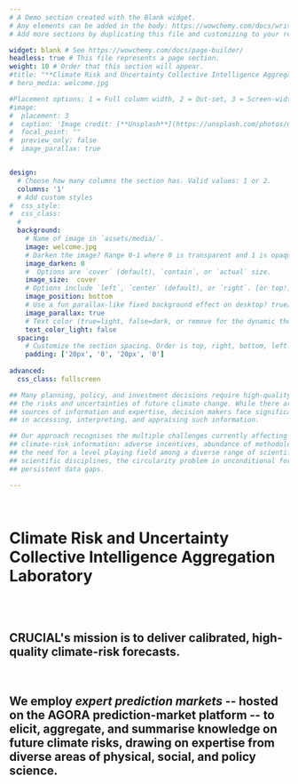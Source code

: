 ```yaml
---
# A Demo section created with the Blank widget.
# Any elements can be added in the body: https://wowchemy.com/docs/writing-markdown-latex/
# Add more sections by duplicating this file and customizing to your requirements.

widget: blank # See https://wowchemy.com/docs/page-builder/
headless: true # This file represents a page section.
weight: 10 # Order that this section will appear.
#title: "**Climate Risk and Uncertainty Collective Intelligence Aggregation Laboratory**"
# hero_media: welcome.jpg

#Placement options: 1 = Full column width, 2 = Out-set, 3 = Screen-width.
#image: 
#  placement: 3
#  caption: 'Image credit: [**Unsplash**](https://unsplash.com/photos/CpkOjOcXdUY)'
#  focal_point: ""
#  preview_only: false
#  image_parallax: true


design:
  # Choose how many columns the section has. Valid values: 1 or 2.
  columns: '1'
  # Add custom styles
#  css_style:
#  css_class:
  #
  background:
    # Name of image in `assets/media/`.
    image: welcome.jpg
    # Darken the image? Range 0-1 where 0 is transparent and 1 is opaque.
    image_darken: 0
    #  Options are `cover` (default), `contain`, or `actual` size.
    image_size:  cover
    # Options include `left`, `center` (default), or `right`. [or top!]
    image_position: bottom
    # Use a fun parallax-like fixed background effect on desktop? true/false
    image_parallax: true
    # Text color (true=light, false=dark, or remove for the dynamic theme color).
    text_color_light: false
  spacing:
    # Customize the section spacing. Order is top, right, bottom, left.
    padding: ['20px', '0', '20px', '0']
    
advanced:    
  css_class: fullscreen 

## Many planning, policy, and investment decisions require high-quality information on 
## the risks and uncertainties of future climate change. While there are many relevant 
## sources of information and expertise, decision makers face significant difficulties 
## in accessing, interpreting, and appraising such information.

## Our approach recognises the multiple challenges currently affecting the provision of 
## climate-risk information: adverse incentives, abundance of methodological choice, 
## the need for a level playing field among a diverse range of scientific and social-
## scientific disciplines, the circularity problem in unconditional forecasts, and 
## persistent data gaps. 

---
```


<br>

# **Climate Risk and Uncertainty Collective Intelligence Aggregation Laboratory**

<br>
<br>

## **CRUCIAL's mission is to deliver calibrated, high-quality climate-risk forecasts.** 

<br>

## **We employ *expert prediction markets* -- hosted on the AGORA prediction-market platform -- to elicit, aggregate, and summarise knowledge on future climate risks, drawing on expertise from diverse areas of physical, social, and policy science.** 
